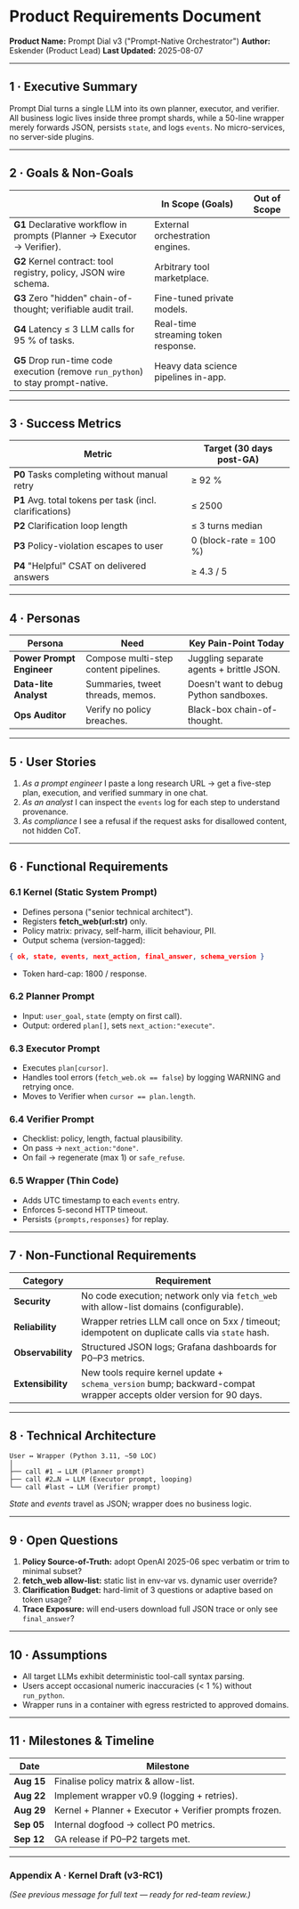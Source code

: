 # Product Requirements Document

**Product Name:** Prompt Dial v3 ("Prompt-Native Orchestrator")
**Author:** Eskender (Product Lead)
**Last Updated:** 2025-08-07

---

## 1 · Executive Summary

Prompt Dial turns a single LLM into its own planner, executor, and verifier.
All business logic lives inside three prompt shards, while a 50-line wrapper merely forwards JSON, persists `state`, and logs `events`. No micro-services, no server-side plugins.

---

## 2 · Goals & Non-Goals

| | In Scope (Goals) | Out of Scope |
| -------------------------------------------------------------------------------- | ------------------------------------ | ------------ |
| **G1** Declarative workflow in prompts (Planner → Executor → Verifier). | External orchestration engines. | |
| **G2** Kernel contract: tool registry, policy, JSON wire schema. | Arbitrary tool marketplace. | |
| **G3** Zero "hidden" chain-of-thought; verifiable audit trail. | Fine-tuned private models. | |
| **G4** Latency ≤ 3 LLM calls for 95 % of tasks. | Real-time streaming token response. | |
| **G5** Drop run-time code execution (remove `run_python`) to stay prompt-native. | Heavy data science pipelines in-app. | |

---

## 3 · Success Metrics

| Metric | Target (30 days post-GA) |
| -------------------------------------------------------- | ------------------------ |
| **P0** Tasks completing without manual retry | ≥ 92 % |
| **P1** Avg. total tokens per task (incl. clarifications) | ≤ 2500 |
| **P2** Clarification loop length | ≤ 3 turns median |
| **P3** Policy-violation escapes to user | 0 (block-rate = 100 %) |
| **P4** "Helpful" CSAT on delivered answers | ≥ 4.3 / 5 |

---

## 4 · Personas

| Persona | Need | Key Pain-Point Today |
| ------------------------- | ------------------------------------- | ---------------------------------------- |
| **Power Prompt Engineer** | Compose multi-step content pipelines. | Juggling separate agents + brittle JSON. |
| **Data-lite Analyst** | Summaries, tweet threads, memos. | Doesn't want to debug Python sandboxes. |
| **Ops Auditor** | Verify no policy breaches. | Black-box chain-of-thought. |

---

## 5 · User Stories

1. *As a prompt engineer* I paste a long research URL → get a five-step plan, execution, and verified summary in one chat.
2. *As an analyst* I can inspect the `events` log for each step to understand provenance.
3. *As compliance* I see a refusal if the request asks for disallowed content, not hidden CoT.

---

## 6 · Functional Requirements

### 6.1 Kernel (Static System Prompt)

* Defines persona ("senior technical architect").
* Registers **fetch\_web(url\:str)** only.
* Policy matrix: privacy, self-harm, illicit behaviour, PII.
* Output schema (version-tagged):

```json
{ ok, state, events, next_action, final_answer, schema_version }
```
* Token hard-cap: 1800 / response.

### 6.2 Planner Prompt

* Input: `user_goal`, `state` (empty on first call).
* Output: ordered `plan[]`, sets `next_action:"execute"`.

### 6.3 Executor Prompt

* Executes `plan[cursor]`.
* Handles tool errors (`fetch_web.ok == false`) by logging WARNING and retrying once.
* Moves to Verifier when `cursor == plan.length`.

### 6.4 Verifier Prompt

* Checklist: policy, length, factual plausibility.
* On pass → `next_action:"done"`.
* On fail → regenerate (max 1) or `safe_refuse`.

### 6.5 Wrapper (Thin Code)

* Adds UTC timestamp to each `events` entry.
* Enforces 5-second HTTP timeout.
* Persists `{prompts,responses}` for replay.

---

## 7 · Non-Functional Requirements

| Category | Requirement |
| ----------------- | ------------------------------------------------------------------------------------------------------------------- |
| **Security** | No code execution; network only via `fetch_web` with allow-list domains (configurable). |
| **Reliability** | Wrapper retries LLM call once on 5xx / timeout; idempotent on duplicate calls via `state` hash. |
| **Observability** | Structured JSON logs; Grafana dashboards for P0–P3 metrics. |
| **Extensibility** | New tools require kernel update + `schema_version` bump; backward-compat wrapper accepts older version for 90 days. |

---

## 8 · Technical Architecture

```
User ↔ Wrapper (Python 3.11, ~50 LOC)
│
├── call #1 → LLM (Planner prompt)
├── call #2…N → LLM (Executor prompt, looping)
└── call #last → LLM (Verifier prompt)
```

*State* and *events* travel as JSON; wrapper does no business logic.

---

## 9 · Open Questions

1. **Policy Source-of-Truth:** adopt OpenAI 2025-06 spec verbatim or trim to minimal subset?
2. **fetch\_web allow-list:** static list in env-var vs. dynamic user override?
3. **Clarification Budget:** hard-limit of 3 questions or adaptive based on token usage?
4. **Trace Exposure:** will end-users download full JSON trace or only see `final_answer`?

---

## 10 · Assumptions

* All target LLMs exhibit deterministic tool-call syntax parsing.
* Users accept occasional numeric inaccuracies (< 1 %) without `run_python`.
* Wrapper runs in a container with egress restricted to approved domains.

---

## 11 · Milestones & Timeline

| Date | Milestone |
| ---------- | ------------------------------------------------------ |
| **Aug 15** | Finalise policy matrix & allow-list. |
| **Aug 22** | Implement wrapper v0.9 (logging + retries). |
| **Aug 29** | Kernel + Planner + Executor + Verifier prompts frozen. |
| **Sep 05** | Internal dogfood → collect P0 metrics. |
| **Sep 12** | GA release if P0–P2 targets met. |

---

### Appendix A · Kernel Draft (v3-RC1)

*(See previous message for full text — ready for red-team review.)*